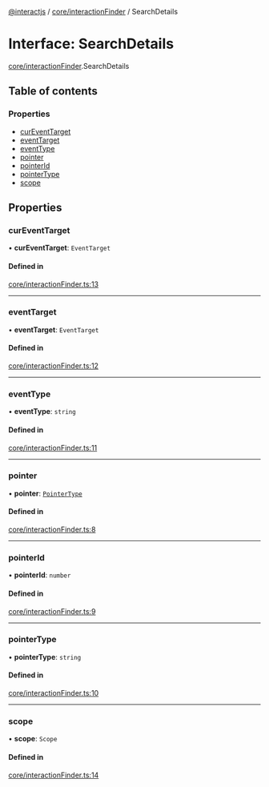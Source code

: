 [@interactjs](../README.md) / [core/interactionFinder](../modules/core_interactionFinder.md) / SearchDetails

# Interface: SearchDetails

[core/interactionFinder](../modules/core_interactionFinder.md).SearchDetails

## Table of contents

### Properties

- [curEventTarget](core_interactionFinder.SearchDetails.md#cureventtarget)
- [eventTarget](core_interactionFinder.SearchDetails.md#eventtarget)
- [eventType](core_interactionFinder.SearchDetails.md#eventtype)
- [pointer](core_interactionFinder.SearchDetails.md#pointer)
- [pointerId](core_interactionFinder.SearchDetails.md#pointerid)
- [pointerType](core_interactionFinder.SearchDetails.md#pointertype)
- [scope](core_interactionFinder.SearchDetails.md#scope)

## Properties

### curEventTarget

• **curEventTarget**: `EventTarget`

#### Defined in

[core/interactionFinder.ts:13](https://github.com/taye/interact.js/blob/f56f1fa2/packages/@interactjs/core/interactionFinder.ts#L13)

___

### eventTarget

• **eventTarget**: `EventTarget`

#### Defined in

[core/interactionFinder.ts:12](https://github.com/taye/interact.js/blob/f56f1fa2/packages/@interactjs/core/interactionFinder.ts#L12)

___

### eventType

• **eventType**: `string`

#### Defined in

[core/interactionFinder.ts:11](https://github.com/taye/interact.js/blob/f56f1fa2/packages/@interactjs/core/interactionFinder.ts#L11)

___

### pointer

• **pointer**: [`PointerType`](../modules/core_types.md#pointertype)

#### Defined in

[core/interactionFinder.ts:8](https://github.com/taye/interact.js/blob/f56f1fa2/packages/@interactjs/core/interactionFinder.ts#L8)

___

### pointerId

• **pointerId**: `number`

#### Defined in

[core/interactionFinder.ts:9](https://github.com/taye/interact.js/blob/f56f1fa2/packages/@interactjs/core/interactionFinder.ts#L9)

___

### pointerType

• **pointerType**: `string`

#### Defined in

[core/interactionFinder.ts:10](https://github.com/taye/interact.js/blob/f56f1fa2/packages/@interactjs/core/interactionFinder.ts#L10)

___

### scope

• **scope**: `Scope`

#### Defined in

[core/interactionFinder.ts:14](https://github.com/taye/interact.js/blob/f56f1fa2/packages/@interactjs/core/interactionFinder.ts#L14)
